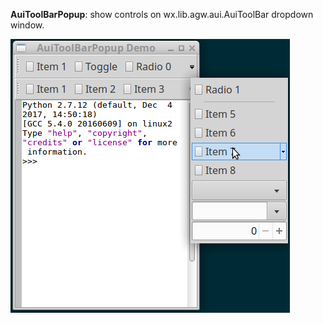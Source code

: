 **AuiToolBarPopup**: show controls on wx.lib.agw.aui.AuiToolBar dropdown window.

<img src="./images/demo.png"></img>
